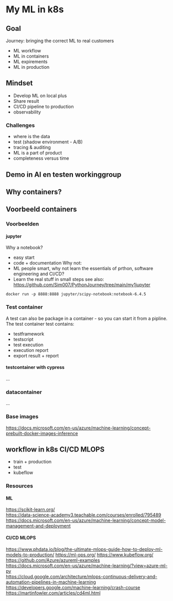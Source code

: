 # My ML in k8s

## Goal
Journey: bringing the correct ML to real customers
- ML workflow
- ML in containers
- ML expirements
- ML in production

## Mindset
- Develop ML on local plus
- Share result
- CI/CD pipeline to production
- observability

### Challenges
- where is the data
- test (shadow environment - A/B)
- tracing & auditing
- ML is a part of product
- completeness versus time

## Demo in AI en testen workinggroup

## Why containers?

## Voorbeeld containers
### Voorbeelden
#### jupyter 
Why a notebook?
- easy start
- code + documentation
Why not: 
- ML people smart, why not learn the essentials of prthon, software engineering and CI/CD?
- Learn the real stuff in small steps
see also: https://github.com/Sim007/PythonJourney/tree/main/my1jupyter 
```
docker run -p 8888:8888 jupyter/scipy-notebook:notebook-6.4.5
```
### Test container
A test can also be package in a container - so you can start it from a pipline. 
The test container test contains:
- testframework
- testscript
- test execution
- execution report
- export result + report

#### testcontainer with cypress
...

### datacontainer
...

### Base images
https://docs.microsoft.com/en-us/azure/machine-learning/concept-prebuilt-docker-images-inference

## workflow in k8s CI/CD MLOPS
  - train + production
  - test
  - kubeflow

### Resources
#### ML
https://scikit-learn.org/    
https://data-science-academy3.teachable.com/courses/enrolled/795489  
https://docs.microsoft.com/en-us/azure/machine-learning/concept-model-management-and-deployment 

#### CI/CD MLOPS
https://www.phdata.io/blog/the-ultimate-mlops-guide-how-to-deploy-ml-models-to-production/
https://ml-ops.org/ 
https://www.kubeflow.org/ 
https://github.com/Azure/azureml-examples  
https://docs.microsoft.com/en-us/azure/machine-learning/?view=azure-ml-py  
https://cloud.google.com/architecture/mlops-continuous-delivery-and-automation-pipelines-in-machine-learning 
https://developers.google.com/machine-learning/crash-course
https://martinfowler.com/articles/cd4ml.html


